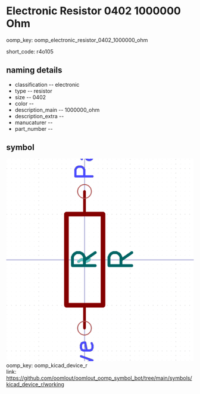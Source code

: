 # Electronic Resistor 0402 1000000 Ohm
oomp_key: oomp_electronic_resistor_0402_1000000_ohm  

short_code: r4o105
## naming details
* classification -- electronic
* type -- resistor
* size -- 0402
* color -- 
* description_main -- 1000000_ohm
* description_extra -- 
* manucaturer -- 
* part_number -- 



## symbol

![](symbol/0/working/working_600.png)  
oomp_key: oomp_kicad_device_r  
link: https://github.com/oomlout/oomlout_oomp_symbol_bot/tree/main/symbols/kicad_device_r/working  

